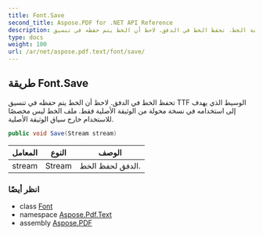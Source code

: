 ```yaml
---
title: Font.Save
second_title: Aspose.PDF for .NET API Reference
description: طريقة الخط. تحفظ الخط في الدفق. لاحظ أن الخط يتم حفظه في تنسيق TTF الوسيط الذي يهدف إلى استخدامه في نسخة محولة من الوثيقة الأصلية فقط. ملف الخط ليس مخصصًا للاستخدام خارج سياق الوثيقة الأصلية
type: docs
weight: 100
url: /ar/net/aspose.pdf.text/font/save/
---
```

## طريقة Font.Save

تحفظ الخط في الدفق. لاحظ أن الخط يتم حفظه في تنسيق TTF الوسيط الذي يهدف إلى استخدامه في نسخة محولة من الوثيقة الأصلية فقط. ملف الخط ليس مخصصًا للاستخدام خارج سياق الوثيقة الأصلية.

```csharp
public void Save(Stream stream)
```

| المعامل | النوع | الوصف |
| --- | --- | --- |
| stream | Stream | الدفق لحفظ الخط. |

### انظر أيضًا

* class [Font](../)
* namespace [Aspose.Pdf.Text](../../../aspose.pdf.text/)
* assembly [Aspose.PDF](../../../)